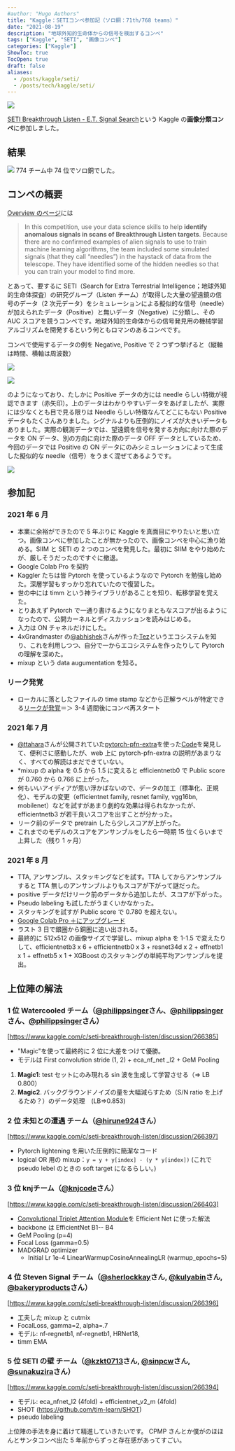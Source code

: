 ```yaml
---
#author: "Hugo Authors"
title: "Kaggle：SETIコンペ参加記（ソロ銅：71th/768 teams）"
date: "2021-08-19"
description: "地球外知的生命体からの信号を検出するコンペ"
tags: ["Kaggle", "SETI", "画像コンペ"]
categories: ["Kaggle"]
ShowToc: true
TocOpen: true
draft: false
aliases:
  - /posts/kaggle/seti/
  - /posts/tech/kaggle/seti/
---
```


![](images/2021-08-18-14-51-56.png#center)

[SETI Breakthrough Listen - E.T. Signal Search](https://www.kaggle.com/c/seti-breakthrough-listen/overview)という Kaggle の**画像分類コンペ**に参加しました。

## 結果

![](images/2021-08-18-17-41-09.png#center)
774 チーム中 74 位でソロ銅でした。

## コンペの概要

[Overview のページ](https://www.kaggle.com/c/seti-breakthrough-listen/overview)には

> In this competition, use your data science skills to help **identify anomalous signals in scans of Breakthrough Listen targets**. Because there are no confirmed examples of alien signals to use to train machine learning algorithms, the team included some simulated signals (that they call “needles”) in the haystack of data from the telescope. They have identified some of the hidden needles so that you can train your model to find more.

とあって、要するに SETI（Search for Extra Terrestrial Intelligence；地球外知的生命体探査）の研究グループ（Listen チーム）が取得した大量の望遠鏡の信号のデータ（2 次元データ）をシミュレーションによる擬似的な信号（needle）が加えられたデータ（Positive）と無いデータ（Negative）に分類し、その AUC スコアを競うコンペです。地球外知的生命体からの信号発見用の機械学習アルゴリズムを開発するという何ともロマンのあるコンペです。

コンペで使用するデータの例を Negative, Positive で 2 つずつ挙げると（縦軸は時間、横軸は周波数）

![](images/2021-08-18-15-16-48.png#center)

![](images/2021-08-18-15-19-15.png#center)

のようになっており、たしかに Positive データの方には needle らしい特徴が視認できます（赤矢印）。上のデータはわかりやすいデータをあげましたが、実際には少なくとも目で見る限りは Needle らしい特徴なんてどこにもない Positive データもたくさんありました。シグナルよりも圧倒的にノイズが大きいデータもありました。実際の観測データでは、望遠鏡を信号を発する方向に向けた際のデータを ON データ、別の方向に向けた際のデータ OFF データとしているため、今回のデータでは Positive の ON データにのみシミュレーションによって生成した擬似的な needle（信号）をうまく混ぜてあるようです。

![](images/2021-08-18-15-55-16.png#center)

## 参加記

### 2021 年 6 月

- 本業に余裕ができたので 5 年ぶりに Kaggle を真面目にやりたいと思い立つ。画像コンペに参加したことが無かったので、画像コンペを中心に漁り始める。SIIM と SETI の 2 つのコンペを発見した。最初に SIIM をやり始めたが、厳しそうだったのですぐに撤退。
- Google Colab Pro を契約
- Kaggler たちは皆 Pytorch を使っているようなので Pytorch を勉強し始めた。深層学習もすっかり忘れていたので復習した。
- 世の中には timm という神ライブラリがあることを知り、転移学習を覚えた。
- とりあえず Pytorch で一通り書けるようになりまともなスコアが出るようになったので、公開カーネルとディスカッションを読みはじめる。
- 入力は ON チャネルだけにした。
- 4xGrandmaster の[@abhishek](https://www.kaggle.com/abhishek)さんが作った[Tez](https://github.com/abhishekkrthakur/tez)というエコシステムを知り、これを利用しつつ、自分で一からエコシステムを作ったりして Pytorch の理解を深めた。
- mixup という data augumentation を知る。

### リーク発覚

- ローカルに落としたファイルの time stamp などから正解ラベルが特定できる[リークが発覚](https://www.kaggle.com/c/seti-breakthrough-listen/discussion/246772)＝＞ 3-4 週間後にコンペ再スタート

### 2021 年 7 月

- [@ttahara](https://www.kaggle.com/ttahara)さんが公開されていた[pytorch-pfn-extra](https://github.com/pfnet/pytorch-pfn-extras)を使った[Code](https://www.kaggle.com/ttahara/rerun-seti-e-t-resnet18d-baseline)を発見して、便利さに感動したが、web 上に pytorch-pfn-extra の説明があまりなく、すべての解読はまだできていない。
- \*mixup の alpha を 0.5 から 1.5 に変えると efficientnetb0 で Public score が 0.760 から 0.766 に上がった。
- 何もいいアイディアが思い浮かばないので、データの加工（標準化、正規化）、モデルの変更（efficientnet family, resnet family, vgg16bn, mobilenet）などを試すがあまり劇的な効果は得られなかったが、efficientnetb3 が若干良いスコアを出すことが分かった。
- リーク前のデータで pretrain したら少しスコアが上がった。
- これまでのモデルのスコアをアンサンブルをしたら一時期 15 位くらいまで上昇した（残り 1 ヶ月）

### 2021 年 8 月

- TTA, アンサンブル、スタッキングなどを試す。TTA してからアンサンブルすると TTA 無しのアンサンブルよりもスコアが下がって謎だった。
- positive データだけリーク前のデータから追加したが、スコアが下がった。
- Pseudo labeling も試したがうまくいかなかった。
- スタッキングを試すが Public score で 0.780 を超えない。
- [Google Colab Pro ＋にアップグレード](https://zenn.dev/yseeker/articles/21c34b00052aad)
- ラスト 3 日で銀圏から銅圏に追い出される。
- 最終的に 512x512 の画像サイズで学習し、mixup alpha を 1-1.5 で変えたりして、efficientnetb3 x 6 + efficientnetb0 x 3 + resnet34d x 2 + effnetb1 x 1 + effnetb5 x 1 + XGBoost のスタッキングの単純平均アンサンブルを提出。

## 上位陣の解法

### 1 位 <b>Watercooled</b> チーム（[@philippsinger](https://www.kaggle.com/philippsinger)さん、[@philippsinger](https://www.kaggle.com/philippsinger)さん、[@philippsinger](https://www.kaggle.com/philippsinger)さん）

[https://www.kaggle.com/c/seti-breakthrough-listen/discussion/266385]

- "Magic"を使って最終的に 2 位に大差をつけて優勝。
- モデルは First convolution stride (1, 2) + eca_nf_net
  \_l2 + GeM Pooling

1. <b>Magic1</b>: test セットにのみ現れる sin 波を生成して学習させる（=> LB 0.800）
2. <b>Magic2</b>. バックグラウンドノイズの量を大幅減らすため（S/N ratio を上げるため？）のデータ処理　(LB=>0.853)

### 2 位 <b>未知との遭遇</b> チーム（[@hirune924](https://www.kaggle.com/hirune924)さん）

[https://www.kaggle.com/c/seti-breakthrough-listen/discussion/266397]

- Pytorch lightening を用いた圧倒的に簡潔なコード
- logical OR 用の mixup：`y = y + y[index] - (y * y[index])` (これで pseudo lebel のときの soft target になるらしい。)

### 3 位 <b>knj</b>チーム（[@knjcode](https://www.kaggle.com/knjcode)さん）

[https://www.kaggle.com/c/seti-breakthrough-listen/discussion/266403]

- [Convolutional Triplet Attention Module](https://arxiv.org/abs/2010.03045)を Efficient Net に使った解法
- backbone は EfficientNet B1-- B4
- GeM Pooling (p=4)
- Focal Loss (gamma=0.5)
- MADGRAD optimizer
  - Initial Lr 1e-4 LinearWarmupCosineAnnealingLR (warmup_epochs=5)

### 4 位 <b>Steven Signal</b> チーム（[@sherlockkay](https://www.kaggle.com/sherlockkay)さん, [@kulyabin](https://www.kaggle.com/kulyabin)さん, [@bakeryproducts](https://www.kaggle.com/bakeryproducts)さん）

[https://www.kaggle.com/c/seti-breakthrough-listen/discussion/266396]

- 工夫した mixup と cutmix
- FocalLoss, gamma=2, alpha=.7
- モデル: nf-regnetb1, nf-regnetb1, HRNet18,
- timm EMA

### 5 位 <b>SETI の壁</b> チーム（[@kzkt0713](https://www.kaggle.com/kzkt0713)さん, [@sinpcw](https://www.kaggle.com/sinpcw)さん, [@sunakuzira](https://www.kaggle.com/sunakuzira)さん）

[https://www.kaggle.com/c/seti-breakthrough-listen/discussion/266394]

- モデル: eca_nfnet_l2 (4fold) + efficientnet_v2_m (4fold)
- SHOT (https://github.com/tim-learn/SHOT)
- pseudo labeling

上位陣の手法を身に着けて精進していきたいです。
CPMP さんとか僕がのほほんとサンタコンペ出た 5 年前からずっと存在感があってすごい。
